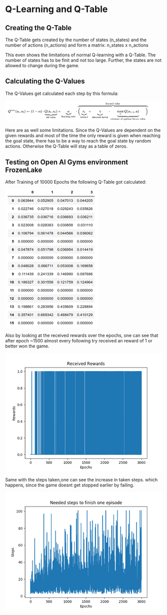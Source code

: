[image1]: ./Img/Q_value.png "Calculation Equation"
[image2]: ./Img/Q_table10000.png "Calculation Equation"
[image3]: ./Img/Receivedrewards.png "Calculation Equation"
[image4]: ./Img/steps_taken.png "Calculation Equation"





# Q-Learning and Q-Table

## Creating the Q-Table
The Q-Table gets created by the number of states (n_states) and the number of actions (n_actions) and form a matrix: n_states x n_actions 

This even shows the limitations of normal Q-learning with a Q-Table. The number of states has to be finit and not too large. Further, the states are not allowed to change during the game. 

## Calculating the Q-Values

The Q-Values get calculated each step by this formula:

![alt text][image1]

Here are as well some limitations. Since the Q-Values are dependent on the given rewards and most of the time the only reward is given when reaching the goal state, there has to be a way to reach the goal state by random actions. Otherwise the Q-Table will stay as a table of zeros.

## Testing on Open AI Gyms environment FrozenLake
After Training of 10000 Epochs the following Q-Table got calculated:

![alt text][image2]

Also by looking at the received rewards over the epochs, one can see that after epoch ~1500 almost every following try received an reward of 1 or better won the game.

![alt text][image3]

Same with the steps taken,one can see the increase in taken steps. which happens, since the game doesnt get stopped earlier by failing.

![alt text][image4]


